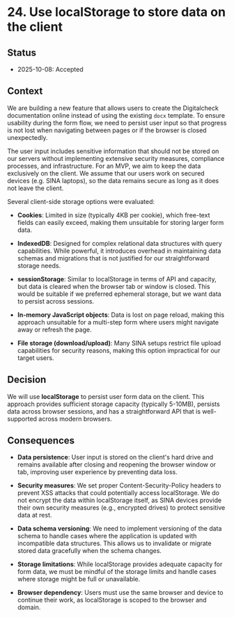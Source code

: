 # 24. Use localStorage to store data on the client

## Status

- 2025-10-08: Accepted

## Context

We are building a new feature that allows users to create the Digitalcheck documentation online instead of using the existing `docx` template. To ensure usability during the form flow, we need to persist user input so that progress is not lost when navigating between pages or if the browser is closed unexpectedly.

The user input includes sensitive information that should not be stored on our servers without implementing extensive security measures, compliance processes, and infrastructure. For an MVP, we aim to keep the data exclusively on the client. We assume that our users work on secured devices (e.g. SINA laptops), so the data remains secure as long as it does not leave the client.

Several client-side storage options were evaluated:

- **Cookies**: Limited in size (typically 4KB per cookie), which free-text fields can easily exceed, making them unsuitable for storing larger form data.

- **IndexedDB**: Designed for complex relational data structures with query capabilities. While powerful, it introduces overhead in maintaining data schemas and migrations that is not justified for our straightforward storage needs.

- **sessionStorage**: Similar to localStorage in terms of API and capacity, but data is cleared when the browser tab or window is closed. This would be suitable if we preferred ephemeral storage, but we want data to persist across sessions.

- **In-memory JavaScript objects**: Data is lost on page reload, making this approach unsuitable for a multi-step form where users might navigate away or refresh the page.

- **File storage (download/upload)**: Many SINA setups restrict file upload capabilities for security reasons, making this option impractical for our target users.

## Decision

We will use **localStorage** to persist user form data on the client. This approach provides sufficient storage capacity (typically 5-10MB), persists data across browser sessions, and has a straightforward API that is well-supported across modern browsers.

## Consequences

- **Data persistence**: User input is stored on the client's hard drive and remains available after closing and reopening the browser window or tab, improving user experience by preventing data loss.

- **Security measures**: We set proper Content-Security-Policy headers to prevent XSS attacks that could potentially access localStorage. We do not encrypt the data within localStorage itself, as SINA devices provide their own security measures (e.g., encrypted drives) to protect sensitive data at rest.

- **Data schema versioning**: We need to implement versioning of the data schema to handle cases where the application is updated with incompatible data structures. This allows us to invalidate or migrate stored data gracefully when the schema changes.

- **Storage limitations**: While localStorage provides adequate capacity for form data, we must be mindful of the storage limits and handle cases where storage might be full or unavailable.

- **Browser dependency**: Users must use the same browser and device to continue their work, as localStorage is scoped to the browser and domain.

